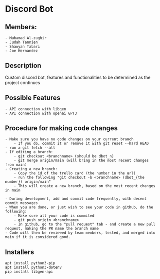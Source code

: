 # Discord Bot

## Members:
    - Muhamad Al-zughir
    - Judah Tannien
    - Shawyan Tabari
    - Joe Hernandez

## Description
Custom discord bot, features and functionalities to be determined as the project continues

## Possible Features
    - API connection with libgen
    - API connection with openai GPT3

## Procedure for making code changes
    - Make sure you have no code changes on your current branch
        - If you do, commit it or remove it with git reset --hard HEAD
    - run a git fetch --all
    - If editing a branch:
        - git checkout <branchname> (should be dbot_n)
        - git merge origin/main (will bring in the most recent changes from main)
    - Creating a new branch:
        - Copy the id of the trello card (the number in the url)
        - run the following "git checkout -b <branchname> (dbot_{the number}) origin/main"
        - This will create a new branch, based on the most recent changes in main

    - During development, add and commit code frequently, with decent commit messages
    - When you are done, or just wish to see your code in github, do the following:
        - Make sure all your code is commited
        - git push origin <branchname>
        - In github, go to the "pull request" tab - and create a new pull request, making the PR name the branch name
    - Code will then be reviewed by team members, tested, and merged into main if it is considered good.

## Installers
```
apt install python3-pip
apt install python3-dotenv
pip install libgen-api
```
